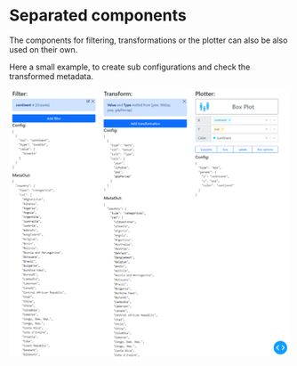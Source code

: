 # Separated components

The components for filtering, transformations or the plotter can also be also used on their own.

Here a small example, to create sub configurations and check the transformed metadata.

![example](./example.png)